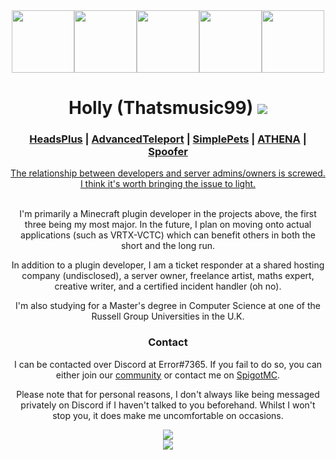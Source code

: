 <div align="center">
    <img src="https://i.imgur.com/kznobjc.png" height=100><img src="https://camo.githubusercontent.com/cb893b38b65a970b6677ca3a58b5d9a774c09d90c399ede94962aa68c38d48b9/68747470733a2f2f692e696d6775722e636f6d2f514232465541462e706e67" height=100><img src="https://cdn.discordapp.com/icons/243942616050302977/286bf9c3e89cfe12eb2f980a5fb8ef08.webp" height=100><img src="https://camo.githubusercontent.com/079524bd9d9b221b22baa0891c3ed66de11542e1bec24dc3c7587dcdd14a2267/68747470733a2f2f692e696d6775722e636f6d2f6b754a31364d672e706e67" height=100><img src="https://i.imgur.com/0MdCZ17.png" height=100>
    <h1>Holly (Thatsmusic99) <a href="https://ko-fi.com/thatsmusic99"><img src="https://ko-fi.com/img/dashboard_icons/d_share.png"></a></h1>
    <h3><a href="https://github.com/Errored-Innovations/HeadsPlus">HeadsPlus</a> | <a href="https://github.com/Niestrat99/AT-Rewritten">AdvancedTeleport</a> | <a href="https://github.com/brainsynder-Dev/SimplePets">SimplePets</a> | <a href="https://github.com/Errored-Innovations/ATHENA">ATHENA</a> | <a href="https://github.com/Thatsmusic99/Spoofer">Spoofer</a></h3>
    <a href="https://gist.github.com/Thatsmusic99/7c1d63a1f5c205e79be1150b014428c0">The relationship between developers and server admins/owners is screwed. I think it's worth bringing the issue to light.</a>
    <br>
    <br>
    <p>I'm primarily a Minecraft plugin developer in the projects above, the first three being my most major. In the future, I plan on moving onto actual applications (such as VRTX-VCTC) which can benefit others in both the short and the long run.</p>
    <p>In addition to a plugin developer, I am a ticket responder at a shared hosting company (undisclosed), a server owner, freelance artist, maths expert, creative writer, and a certified incident handler (oh no).</p>
    <p>I'm also studying for a Master's degree in Computer Science at one of the Russell Group Universities in the U.K.</p>
    <h3>Contact</h3>
    <p>I can be contacted over Discord at Error#7365. If you fail to do so, you can either join our <a href="https://discord.gg/DHE2aSh">community</a> or contact me on <a href="https://www.spigotmc.org/members/thatsmusic99.318719/">SpigotMC</a>.
    <p>Please note that for personal reasons, I don't always like being messaged privately on Discord if I haven't talked to you beforehand. Whilst I won't stop you, it does make me uncomfortable on occasions.</p>
    <img src="https://pluginwiki.us/version/svgGen.php?label=build&message=trying my best">
    <br>
    <img src="https://github-readme-stats.vercel.app/api?username=Thatsmusic99&include_all_commits=true&count_private=true">
</div>
